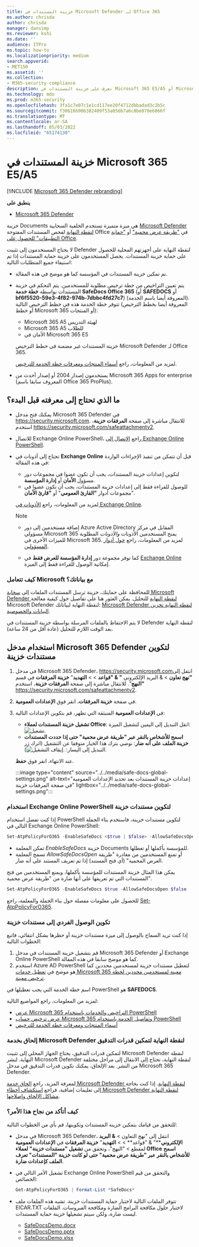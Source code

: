 ```yaml
---
title: خزينة المستندات في Microsoft Defender لـ Office 365
ms.author: chrisda
author: chrisda
manager: dansimp
ms.reviewer: kshi
ms.date: ''
audience: ITPro
ms.topic: how-to
ms.localizationpriority: medium
search.appverid:
- MET150
ms.assetid: ''
ms.collection:
- M365-security-compliance
description: تعرف على خزينة المستندات في Microsoft 365 E5/A5 أو Microsoft 365 E5/A5 Security.
ms.technology: mdo
ms.prod: m365-security
ms.openlocfilehash: 3fa1c7e07c1e1cd117ee20f4712dbbadad3c2b5c
ms.sourcegitcommit: f30616b90b382409f53a056b7a6c8be078e6866f
ms.translationtype: MT
ms.contentlocale: ar-SA
ms.lasthandoff: 05/03/2022
ms.locfileid: "65174130"
---
```

# <a name="safe-documents-in-microsoft-365-e5a5"></a>خزينة المستندات في Microsoft 365 E5/A5

[!INCLUDE [Microsoft 365 Defender rebranding](../includes/microsoft-defender-for-office.md)]

**ينطبق على**
- [Microsoft 365 Defender](../defender/microsoft-365-defender.md)

خزينة Documents هي ميزة متميزة تستخدم الخلفية السحابية [Microsoft Defender لنقطة النهاية](/windows/security/threat-protection/microsoft-defender-atp/microsoft-defender-advanced-threat-protection) لفحص المستندات المفتوحة Office في ["طريقة عرض محمية"](https://support.microsoft.com/office/d6f09ac7-e6b9-4495-8e43-2bbcdbcb6653) أو ["حماية التطبيقات" للحصول على Office](https://support.microsoft.com/topic/9e0fb9c2-ffad-43bf-8ba3-78f785fdba46).

لا يحتاج المستخدمون إلى تثبيت Defender لنقطة النهاية على أجهزتهم المحلية للحصول على حماية خزينة المستندات. يحصل المستخدمون على خزينة حماية المستندات إذا تم استيفاء جميع المتطلبات التالية:

- تم تمكين خزينة المستندات في المؤسسة كما هو موضح في هذه المقالة.
- يتم تعيين التراخيص من خطة ترخيص مطلوبة للمستخدمين. يتم التحكم في خزينة المستندات بواسطة **خطة خدمة SafeDocs Office 365** (أو **SAFEDOCS** أو **bf6f5520-59e3-4f82-974b-7dbbc4fd27c7**) (المعروفة أيضا باسم الخدمة). تتوفر خطة الخدمة هذه في خطط الترخيص التالية (المعروفة أيضا بخطط الترخيص أو خطط Microsoft 365 أو المنتجات):
  - Microsoft 365 A5 لهيئة التدريس
  - Microsoft 365 A5 للطلاب
  - الأمان في Microsoft 365 E5

  خزينة المستندات غير مضمنة في خطط الترخيص Microsoft Defender لـ Office 365.

  لمزيد من المعلومات، راجع [أسماء المنتجات ومعرفات خطة الخدمة للترخيص](/azure/active-directory/enterprise-users/licensing-service-plan-reference).

- يستخدمون إصدار 2004 أو إصدار أحدث من Microsoft 365 Apps for enterprise (المعروف سابقا باسم Office 365 ProPlus).

## <a name="what-do-you-need-to-know-before-you-begin"></a>ما الذي تحتاج إلى معرفته قبل البدء؟

- يمكنك فتح مدخل Microsoft 365 Defender في <https://security.microsoft.com>. للانتقال مباشرة إلى صفحة **المرفقات خزينة**، استخدم <https://security.microsoft.com/safeattachmentv2>.

- للاتصال Exchange Online PowerShell، راجع [الاتصال إلى Exchange Online PowerShell](/powershell/exchange/connect-to-exchange-online-powershell).

- تحتاج إلى أذونات في **Exchange Online** قبل أن تتمكن من تنفيذ الإجراءات الواردة في هذه المقالة:
  - لتكوين إعدادات خزينة المستندات، يجب أن تكون عضوا في مجموعات دور مسؤول **الأمان** أو **إدارة المؤسسة**.
  - للوصول للقراءة فقط إلى إعدادات خزينة المستندات، يجب أن تكون عضوا في مجموعات أدوار **"القارئ العمومي**" أو **"قارئ الأمان**".

  لمزيد من المعلومات، راجع [الأذونات في Exchange Online](/exchange/permissions-exo/permissions-exo).

  > [!NOTE]
  >
  > - إضافة مستخدمين إلى دور Azure Active Directory المقابل في مركز مسؤولي Microsoft 365 يمنح المستخدمين الأذونات _والأذونات_ المطلوبة للميزات الأخرى في Microsoft 365. لمزيد من المعلومات، راجع [حول أدوار المسؤولين](../../admin/add-users/about-admin-roles.md).
  >
  > - كما توفر مجموعة دور **إدارة المؤسسة للعرض فقط** في [Exchange Online](/Exchange/permissions-exo/permissions-exo#role-groups) إمكانية الوصول للقراءة فقط إلى الميزة.

### <a name="how-does-microsoft-handle-your-data"></a>كيف تتعامل Microsoft مع بياناتك؟

للمحافظة على حمايتك، خزينة ترسل المستندات الملفات إلى [سحابة Microsoft Defender لنقطة النهاية](/windows/security/threat-protection/microsoft-defender-atp/microsoft-defender-advanced-threat-protection) للتحليل. يمكن العثور هنا على تفاصيل حول كيفية معالجة Microsoft Defender لنقطة النهاية لبياناتك: [Microsoft Defender لنقطة النهاية تخزين البيانات والخصوصية](/windows/security/threat-protection/microsoft-defender-atp/data-storage-privacy).

لا يتم الاحتفاظ بالملفات المرسلة بواسطة خزينة المستندات في Defender لنقطة النهاية بعد الوقت اللازم للتحليل (عادة أقل من 24 ساعة).

## <a name="use-the-microsoft-365-defender-portal-to-configure-safe-documents"></a>استخدام مدخل Microsoft 365 Defender لتكوين مستندات خزينة

1. في مدخل Microsoft 365 Defender، <https://security.microsoft.com>انتقل إلى **"نهج تعاون** \> & البريد الإلكتروني **" & "قواعد** \> \> **التهديد**" **خزينة المرفقات** في قسم **"النهج**". للانتقال مباشرة إلى صفحة **المرفقات خزينة**، استخدم <https://security.microsoft.com/safeattachmentv2>.

2. في صفحة **خزينة المرفقات**، انقر فوق **الإعدادات العمومية**.

3. في **الإعدادات العمومية** المنبثقة التي تظهر، قم بتكوين الإعدادات التالية:
   - **تشغيل خزينة المستندات لعملاء Office**: انقل التبديل إلى اليمين لتشغيل الميزة: ![تشغيل.](../../media/scc-toggle-on.png)
   - **اسمح للأشخاص بالنقر عبر "طريقة عرض محمية" حتى إذا حددت المستندات خزينة الملف على أنه ضار**: نوصي بترك هذا الخيار متوقفا عن التشغيل (اترك زر التبديل إلى اليسار: ![إيقاف التشغيل.](../../media/scc-toggle-off.png)).

   عند الانتهاء، انقر فوق **حفظ**.

   :::image type="content" source="../../media/safe-docs-global-settings.png" alt-text="إعدادات خزينة المستندات بعد تحديد الإعدادات العمومية في صفحة المرفقات خزينة" lightbox="../../media/safe-docs-global-settings.png":::

### <a name="use-exchange-online-powershell-to-configure-safe-documents"></a>استخدام Exchange Online PowerShell لتكوين مستندات خزينة

إذا كنت تفضل استخدام PowerShell لتكوين مستندات خزينة، فاستخدم بناء الجملة التالي في Exchange Online PowerShell:

```powershell
Set-AtpPolicyForO365 -EnableSafeDocs <$true | $false> -AllowSafeDocsOpen <$true | $false>
```

- تمكن المعلمة _EnableSafeDocs_ خزينة Documents للمؤسسة بأكملها أو تعطلها.
- تسمح المعلمة _AllowSafeDocsOpen_ أو تمنع المستخدمين من مغادرة "طريقة العرض المحمية" (أي فتح المستند) إذا تم تعريف المستند على أنه ضار.

يمكن هذا المثال خزينة المستندات للمؤسسة بأكملها، ويمنع المستخدمين من فتح المستندات التي تم تعريفها على أنها ضارة من "طريقة عرض محمية".

```powershell
Set-AtpPolicyForO365 -EnableSafeDocs $true -AllowSafeDocsOpen $false
```

للحصول على معلومات مفصلة حول بناء الجملة والمعلمة، راجع [Set-AtpPolicyForO365](/powershell/module/exchange/set-atppolicyforo365).

### <a name="configure-individual-access-to-safe-documents"></a>تكوين الوصول الفردي إلى مستندات خزينة

إذا كنت تريد السماح بالوصول إلى ميزة مستندات خزينة أو حظرها بشكل انتقائي، فاتبع الخطوات التالية:

1. قم بتشغيل خزينة المستندات في مدخل Microsoft 365 Defender أو Exchange Online PowerShell كما هو موضح سابقا في هذه المقالة.
2. استخدم Azure AD PowerShell لتعطيل مستندات خزينة لمستخدمين محددين كما هو موضح في [تعطيل خدمات Microsoft 365 معينة لمستخدمين محددين لخطة ترخيص معينة](/microsoft-365/enterprise/disable-access-to-services-with-microsoft-365-powershell#disable-specific-microsoft-365-services-for-specific-users-for-a-specific-licensing-plan).

  اسم خطة الخدمة التي يجب تعطيلها في PowerShell هو **SAFEDOCS**.

لمزيد من المعلومات، راجع المواضيع التالية:

- [عرض Microsoft 365 التراخيص والخدمات باستخدام PowerShell](/microsoft-365/enterprise/view-licenses-and-services-with-microsoft-365-powershell)
- [عرض ترخيص حساب Microsoft 365 وتفاصيل الخدمة باستخدام PowerShell](/microsoft-365/enterprise/view-account-license-and-service-details-with-microsoft-365-powershell)
- [أسماء المنتجات ومعرفات خطة الخدمة للترخيص](/azure/active-directory/enterprise-users/licensing-service-plan-reference)

### <a name="onboard-to-the-microsoft-defender-for-endpoint-service-to-enable-auditing-capabilities"></a>إلحاق بخدمة Microsoft Defender لنقطة النهاية لتمكين قدرات التدقيق

لتمكين قدرات التدقيق، يحتاج الجهاز المحلي إلى تثبيت Microsoft Defender لنقطة النهاية. لنشر Microsoft Defender لنقطة النهاية، تحتاج إلى الانتقال إلى مراحل مختلفة من النشر. بعد الإلحاق، يمكنك تكوين قدرات التدقيق في مدخل Microsoft 365 Defender.

لمعرفة المزيد، راجع [إلحاق خدمة Microsoft Defender لنقطة النهاية](/microsoft-365/security/defender-endpoint/onboarding). إذا كنت بحاجة إلى تعليمات إضافية، فراجع [استكشاف أخطاء Microsoft Defender لنقطة النهاية مشاكل الإلحاق وإصلاحها](/microsoft-365/security/defender-endpoint/troubleshoot-onboarding).

### <a name="how-do-i-know-this-worked"></a>كيف أتأكد من نجاح هذا الأمر؟

للتحقق من قيامك بتمكين خزينة المستندات وتكوينها، قم بأي من الخطوات التالية:

- في مدخل Microsoft 365 Defender،  انتقل إلى "نهج التعاون \> **& البريد الإلكتروني****" & "قواعد** \> \> **التهديد**" **خزينة المرفقات** في **الإعدادات العمومية** لمقطع \> "النهج"، وتحقق من **تشغيل "مستندات خزينة" لعملاء Office** **اسمح للأشخاص بالنقر عبر "طريقة عرض محمية" حتى لو كانت خزينة "المستندات" تعرف الملف كإعدادات ضارة**.

- تشغيل الأمر التالي في Exchange Online PowerShell والتحقق من قيم الخصائص:

  ```powershell
  Get-AtpPolicyForO365 | Format-List *SafeDocs*
  ```

- تتوفر الملفات التالية لاختبار حماية المستندات خزينة. تشبه هذه الملفات ملف EICAR.TXT لاختبار حلول مكافحة البرامج الضارة ومكافحة الفيروسات. الملفات ليست ضارة، ولكن سيتم تشغيلها خزينة حماية المستندات.

  - [SafeDocsDemo.docx](https://github.com/MicrosoftDocs/microsoft-365-docs/raw/public/microsoft-365/downloads/SafeDocsDemo.docx)
  - [SafeDocsDemo.pptx](https://github.com/MicrosoftDocs/microsoft-365-docs/raw/public/microsoft-365/downloads/SafeDocsDemo.pptx)
  - [SafeDocsDemo.xlsx](https://github.com/MicrosoftDocs/microsoft-365-docs/raw/public/microsoft-365/downloads/SafeDocsDemo.xlsx)
